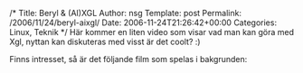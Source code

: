 /*
 Title: Beryl &#038; (AI)XGL
 Author: nsg
 Template: post
 Permalink: /2006/11/24/beryl-aixgl/
 Date: 2006-11-24T21:26:42+00:00
 Categories: Linux, Teknik
*/
Här kommer en liten video som visar vad man kan göra med Xgl, nyttan kan diskuteras med visst är det coolt? :) 



Finns intresset, så är det följande film som spelas i bakgrunden:



<small></small>